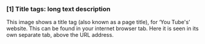 ### [1] Title tags: long text description
This image shows a title tag (also known as a page title), for ‘You Tube's’ website. This can be found in your internet browser tab. Here it is seen in its own separate tab, above the URL address.